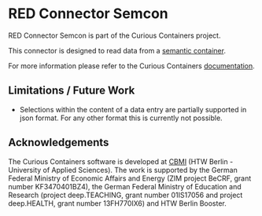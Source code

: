 # RED Connector Semcon

RED Connector Semcon is part of the Curious Containers project.

This connector is designed to read data from a [semantic container](https://www.ownyourdata.eu/en/semcon/).

For more information please refer to the Curious Containers [documentation](https://www.curious-containers.cc/).

## Limitations / Future Work
- Selections within the content of a data entry are partially supported in json format. For any other format this is currently not possible.

## Acknowledgements

The Curious Containers software is developed at [CBMI](https://cbmi.htw-berlin.de/) (HTW Berlin - University of Applied Sciences). The work is supported by the German Federal Ministry of Economic Affairs and Energy (ZIM project BeCRF, grant number KF3470401BZ4), the German Federal Ministry of Education and Research (project deep.TEACHING, grant number 01IS17056 and project deep.HEALTH, grant number 13FH770IX6) and HTW Berlin Booster.
